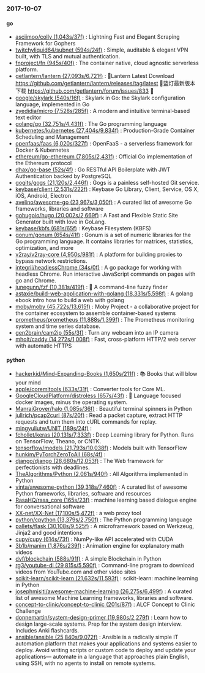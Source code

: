 ### 2017-10-07

#### go
* [asciimoo/colly (1,043s/37f)](https://github.com/asciimoo/colly) : Lightning Fast and Elegant Scraping Framework for Gophers
* [twitchyliquid64/subnet (594s/24f)](https://github.com/twitchyliquid64/subnet) : Simple, auditable & elegant VPN built, with TLS and mutual authentication.
* [fnproject/fn (945s/40f)](https://github.com/fnproject/fn) : The container native, cloud agnostic serverless platform.
* [getlantern/lantern (27,093s/6,721f)](https://github.com/getlantern/lantern) : 🔴Lantern Latest Download https://github.com/getlantern/lantern/releases/tag/latest 🔴蓝灯最新版本下载 https://github.com/getlantern/forum/issues/833 🔴
* [google/skylark (540s/16f)](https://github.com/google/skylark) : Skylark in Go: the Skylark configuration language, implemented in Go
* [zyedidia/micro (7,528s/285f)](https://github.com/zyedidia/micro) : A modern and intuitive terminal-based text editor
* [golang/go (32,751s/4,431f)](https://github.com/golang/go) : The Go programming language
* [kubernetes/kubernetes (27,404s/9,834f)](https://github.com/kubernetes/kubernetes) : Production-Grade Container Scheduling and Management
* [openfaas/faas (6,020s/327f)](https://github.com/openfaas/faas) : OpenFaaS - a serverless framework for Docker & Kubernetes
* [ethereum/go-ethereum (7,805s/2,431f)](https://github.com/ethereum/go-ethereum) : Official Go implementation of the Ethereum protocol
* [dhax/go-base (52s/4f)](https://github.com/dhax/go-base) : Go RESTful API Boilerplate with JWT Authentication backed by PostgreSQL
* [gogits/gogs (21,120s/2,446f)](https://github.com/gogits/gogs) : Gogs is a painless self-hosted Git service.
* [keybase/client (2,531s/222f)](https://github.com/keybase/client) : Keybase Go Library, Client, Service, OS X, iOS, Android, Electron
* [avelino/awesome-go (23,967s/3,050f)](https://github.com/avelino/awesome-go) : A curated list of awesome Go frameworks, libraries and software
* [gohugoio/hugo (20,002s/2,669f)](https://github.com/gohugoio/hugo) : A Fast and Flexible Static Site Generator built with love in GoLang.
* [keybase/kbfs (681s/65f)](https://github.com/keybase/kbfs) : Keybase Filesystem (KBFS)
* [gonum/gonum (654s/41f)](https://github.com/gonum/gonum) : Gonum is a set of numeric libraries for the Go programming language. It contains libraries for matrices, statistics, optimization, and more
* [v2ray/v2ray-core (4,950s/981f)](https://github.com/v2ray/v2ray-core) : A platform for building proxies to bypass network restrictions.
* [integrii/headlessChrome (34s/0f)](https://github.com/integrii/headlessChrome) : A go package for working with headless Chrome. Run interactive JavaScript commands on pages with go and Chrome.
* [junegunn/fzf (10,381s/419f)](https://github.com/junegunn/fzf) : 🌸 A command-line fuzzy finder
* [astaxie/build-web-application-with-golang (18,331s/5,598f)](https://github.com/astaxie/build-web-application-with-golang) : A golang ebook intro how to build a web with golang
* [moby/moby (45,722s/13,615f)](https://github.com/moby/moby) : Moby Project - a collaborative project for the container ecosystem to assemble container-based systems
* [prometheus/prometheus (11,888s/1,399f)](https://github.com/prometheus/prometheus) : The Prometheus monitoring system and time series database.
* [gen2brain/cam2ip (55s/3f)](https://github.com/gen2brain/cam2ip) : Turn any webcam into an IP camera
* [mholt/caddy (14,272s/1,008f)](https://github.com/mholt/caddy) : Fast, cross-platform HTTP/2 web server with automatic HTTPS

#### python
* [hackerkid/Mind-Expanding-Books (1,650s/211f)](https://github.com/hackerkid/Mind-Expanding-Books) : 📚 Books that will blow your mind
* [apple/coremltools (633s/31f)](https://github.com/apple/coremltools) : Converter tools for Core ML.
* [GoogleCloudPlatform/distroless (657s/43f)](https://github.com/GoogleCloudPlatform/distroless) : 🥑 Language focused docker images, minus the operating system.
* [ManrajGrover/halo (1,085s/36f)](https://github.com/ManrajGrover/halo) : Beautiful terminal spinners in Python
* [jullrich/pcap2curl (87s/20f)](https://github.com/jullrich/pcap2curl) : Read a packet capture, extract HTTP requests and turn them into cURL commands for replay.
* [mingyuliutw/UNIT (189s/24f)](https://github.com/mingyuliutw/UNIT) : 
* [fchollet/keras (20,131s/7,333f)](https://github.com/fchollet/keras) : Deep Learning library for Python. Runs on TensorFlow, Theano, or CNTK.
* [tensorflow/models (21,793s/10,038f)](https://github.com/tensorflow/models) : Models built with TensorFlow
* [hunkim/PyTorchZeroToAll (68s/4f)](https://github.com/hunkim/PyTorchZeroToAll) : 
* [django/django (28,680s/12,053f)](https://github.com/django/django) : The Web framework for perfectionists with deadlines.
* [TheAlgorithms/Python (2,061s/940f)](https://github.com/TheAlgorithms/Python) : All Algorithms implemented in Python
* [vinta/awesome-python (39,318s/7,460f)](https://github.com/vinta/awesome-python) : A curated list of awesome Python frameworks, libraries, software and resources
* [RasaHQ/rasa_core (165s/23f)](https://github.com/RasaHQ/rasa_core) : machine learning based dialogue engine for conversational software
* [XX-net/XX-Net (17,100s/5,472f)](https://github.com/XX-net/XX-Net) : a web proxy tool
* [python/cpython (13,379s/2,750f)](https://github.com/python/cpython) : The Python programming language
* [pallets/flask (30,108s/9,525f)](https://github.com/pallets/flask) : A microframework based on Werkzeug, Jinja2 and good intentions
* [cupy/cupy (614s/73f)](https://github.com/cupy/cupy) : NumPy-like API accelerated with CUDA
* [3b1b/manim (1,876s/239f)](https://github.com/3b1b/manim) : Animation engine for explanatory math videos
* [dvf/blockchain (588s/91f)](https://github.com/dvf/blockchain) : A simple Blockchain in Python
* [rg3/youtube-dl (29,815s/5,590f)](https://github.com/rg3/youtube-dl) : Command-line program to download videos from YouTube.com and other video sites
* [scikit-learn/scikit-learn (21,632s/11,593f)](https://github.com/scikit-learn/scikit-learn) : scikit-learn: machine learning in Python
* [josephmisiti/awesome-machine-learning (26,275s/6,499f)](https://github.com/josephmisiti/awesome-machine-learning) : A curated list of awesome Machine Learning frameworks, libraries and software.
* [concept-to-clinic/concept-to-clinic (201s/87f)](https://github.com/concept-to-clinic/concept-to-clinic) : ALCF Concept to Clinic Challenge
* [donnemartin/system-design-primer (19,980s/2,279f)](https://github.com/donnemartin/system-design-primer) : Learn how to design large-scale systems. Prep for the system design interview. Includes Anki flashcards.
* [ansible/ansible (25,840s/9,072f)](https://github.com/ansible/ansible) : Ansible is a radically simple IT automation platform that makes your applications and systems easier to deploy. Avoid writing scripts or custom code to deploy and update your applications— automate in a language that approaches plain English, using SSH, with no agents to install on remote systems.
